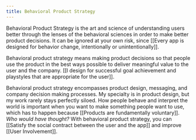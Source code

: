 ```yaml
---
title: Behavioral Product Strategy
---
```

Behavioral Product Strategy is the art and science of understanding users better through the lenses of the behavioral sciences in order to make better product decisions. It can be ignored at your own risk, since [[Every app is designed for behavior change, intentionally or unintentionally]].

Behavioral product strategy means making product decisions so that people use the product in the best ways possible to deliver meaningful value to the user and the company. [[I design for successful goal achievement and playstyles that are appropriate for the user]].

Behavioral product strategy encompasses product design, messaging, and company decision making processes. My specialty is in product design, but my work rarely stays perfectly siloed. How people behave and interpret the world is important when you want to make something people want to use, which has to happen because [[Products are fundamentally voluntary]]. *Who would have thought?* With behavioral product strategy, you can [[Satisfy the social contract between the user and the app]] and improve [[User Involvement]].

